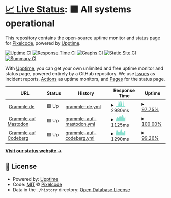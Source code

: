 # [📈 Live Status](https://status.grammle.de): <!--live status--> **🟩 All systems operational**

This repository contains the open-source uptime monitor and status page for [Pixelcode](https://codeberg.org/pixelcode), powered by [Upptime](https://github.com/upptime/upptime).

[![Uptime CI](https://github.com/realpixelcode/status/workflows/Uptime%20CI/badge.svg)](https://github.com/realpixelcode/status/actions?query=workflow%3A%22Uptime+CI%22)
[![Response Time CI](https://github.com/realpixelcode/status/workflows/Response%20Time%20CI/badge.svg)](https://github.com/realpixelcode/status/actions?query=workflow%3A%22Response+Time+CI%22)
[![Graphs CI](https://github.com/realpixelcode/status/workflows/Graphs%20CI/badge.svg)](https://github.com/realpixelcode/status/actions?query=workflow%3A%22Graphs+CI%22)
[![Static Site CI](https://github.com/realpixelcode/status/workflows/Static%20Site%20CI/badge.svg)](https://github.com/realpixelcode/status/actions?query=workflow%3A%22Static+Site+CI%22)
[![Summary CI](https://github.com/realpixelcode/status/workflows/Summary%20CI/badge.svg)](https://github.com/realpixelcode/status/actions?query=workflow%3A%22Summary+CI%22)

With [Upptime](https://upptime.js.org), you can get your own unlimited and free uptime monitor and status page, powered entirely by a GitHub repository. We use [Issues](https://github.com/realpixelcode/status/issues) as incident reports, [Actions](https://github.com/realpixelcode/status/actions) as uptime monitors, and [Pages](https://status.grammle.de) for the status page.

<!--start: status pages-->
<!-- This summary is generated by Upptime (https://github.com/upptime/upptime) -->
<!-- Do not edit this manually, your changes will be overwritten -->
<!-- prettier-ignore -->
| URL | Status | History | Response Time | Uptime |
| --- | ------ | ------- | ------------- | ------ |
| <img alt="" src="https://icons.duckduckgo.com/ip3/grammle.de.ico" height="13"> [Grammle.de](https://grammle.de) | 🟩 Up | [grammle-de.yml](https://github.com/Grammle/status/commits/HEAD/history/grammle-de.yml) | <details><summary><img alt="Response time graph" src="./graphs/grammle-de/response-time-week.png" height="20"> 2980ms</summary><br><a href="https://status.grammle.de/history/grammle-de"><img alt="Response time 3957" src="https://img.shields.io/endpoint?url=https%3A%2F%2Fraw.githubusercontent.com%2FGrammle%2Fstatus%2FHEAD%2Fapi%2Fgrammle-de%2Fresponse-time.json"></a><br><a href="https://status.grammle.de/history/grammle-de"><img alt="24-hour response time 1751" src="https://img.shields.io/endpoint?url=https%3A%2F%2Fraw.githubusercontent.com%2FGrammle%2Fstatus%2FHEAD%2Fapi%2Fgrammle-de%2Fresponse-time-day.json"></a><br><a href="https://status.grammle.de/history/grammle-de"><img alt="7-day response time 2980" src="https://img.shields.io/endpoint?url=https%3A%2F%2Fraw.githubusercontent.com%2FGrammle%2Fstatus%2FHEAD%2Fapi%2Fgrammle-de%2Fresponse-time-week.json"></a><br><a href="https://status.grammle.de/history/grammle-de"><img alt="30-day response time 3395" src="https://img.shields.io/endpoint?url=https%3A%2F%2Fraw.githubusercontent.com%2FGrammle%2Fstatus%2FHEAD%2Fapi%2Fgrammle-de%2Fresponse-time-month.json"></a><br><a href="https://status.grammle.de/history/grammle-de"><img alt="1-year response time 3957" src="https://img.shields.io/endpoint?url=https%3A%2F%2Fraw.githubusercontent.com%2FGrammle%2Fstatus%2FHEAD%2Fapi%2Fgrammle-de%2Fresponse-time-year.json"></a></details> | <details><summary><a href="https://status.grammle.de/history/grammle-de">97.75%</a></summary><a href="https://status.grammle.de/history/grammle-de"><img alt="All-time uptime 98.41%" src="https://img.shields.io/endpoint?url=https%3A%2F%2Fraw.githubusercontent.com%2FGrammle%2Fstatus%2FHEAD%2Fapi%2Fgrammle-de%2Fuptime.json"></a><br><a href="https://status.grammle.de/history/grammle-de"><img alt="24-hour uptime 95.62%" src="https://img.shields.io/endpoint?url=https%3A%2F%2Fraw.githubusercontent.com%2FGrammle%2Fstatus%2FHEAD%2Fapi%2Fgrammle-de%2Fuptime-day.json"></a><br><a href="https://status.grammle.de/history/grammle-de"><img alt="7-day uptime 97.75%" src="https://img.shields.io/endpoint?url=https%3A%2F%2Fraw.githubusercontent.com%2FGrammle%2Fstatus%2FHEAD%2Fapi%2Fgrammle-de%2Fuptime-week.json"></a><br><a href="https://status.grammle.de/history/grammle-de"><img alt="30-day uptime 98.71%" src="https://img.shields.io/endpoint?url=https%3A%2F%2Fraw.githubusercontent.com%2FGrammle%2Fstatus%2FHEAD%2Fapi%2Fgrammle-de%2Fuptime-month.json"></a><br><a href="https://status.grammle.de/history/grammle-de"><img alt="1-year uptime 98.41%" src="https://img.shields.io/endpoint?url=https%3A%2F%2Fraw.githubusercontent.com%2FGrammle%2Fstatus%2FHEAD%2Fapi%2Fgrammle-de%2Fuptime-year.json"></a></details>
| <img alt="" src="https://icons.duckduckgo.com/ip3/bildung.social.ico" height="13"> [Grammle auf Mastodon](https://bildung.social/@grammle) | 🟩 Up | [grammle-auf-mastodon.yml](https://github.com/Grammle/status/commits/HEAD/history/grammle-auf-mastodon.yml) | <details><summary><img alt="Response time graph" src="./graphs/grammle-auf-mastodon/response-time-week.png" height="20"> 1125ms</summary><br><a href="https://status.grammle.de/history/grammle-auf-mastodon"><img alt="Response time 1036" src="https://img.shields.io/endpoint?url=https%3A%2F%2Fraw.githubusercontent.com%2FGrammle%2Fstatus%2FHEAD%2Fapi%2Fgrammle-auf-mastodon%2Fresponse-time.json"></a><br><a href="https://status.grammle.de/history/grammle-auf-mastodon"><img alt="24-hour response time 1206" src="https://img.shields.io/endpoint?url=https%3A%2F%2Fraw.githubusercontent.com%2FGrammle%2Fstatus%2FHEAD%2Fapi%2Fgrammle-auf-mastodon%2Fresponse-time-day.json"></a><br><a href="https://status.grammle.de/history/grammle-auf-mastodon"><img alt="7-day response time 1125" src="https://img.shields.io/endpoint?url=https%3A%2F%2Fraw.githubusercontent.com%2FGrammle%2Fstatus%2FHEAD%2Fapi%2Fgrammle-auf-mastodon%2Fresponse-time-week.json"></a><br><a href="https://status.grammle.de/history/grammle-auf-mastodon"><img alt="30-day response time 970" src="https://img.shields.io/endpoint?url=https%3A%2F%2Fraw.githubusercontent.com%2FGrammle%2Fstatus%2FHEAD%2Fapi%2Fgrammle-auf-mastodon%2Fresponse-time-month.json"></a><br><a href="https://status.grammle.de/history/grammle-auf-mastodon"><img alt="1-year response time 1036" src="https://img.shields.io/endpoint?url=https%3A%2F%2Fraw.githubusercontent.com%2FGrammle%2Fstatus%2FHEAD%2Fapi%2Fgrammle-auf-mastodon%2Fresponse-time-year.json"></a></details> | <details><summary><a href="https://status.grammle.de/history/grammle-auf-mastodon">100.00%</a></summary><a href="https://status.grammle.de/history/grammle-auf-mastodon"><img alt="All-time uptime 99.99%" src="https://img.shields.io/endpoint?url=https%3A%2F%2Fraw.githubusercontent.com%2FGrammle%2Fstatus%2FHEAD%2Fapi%2Fgrammle-auf-mastodon%2Fuptime.json"></a><br><a href="https://status.grammle.de/history/grammle-auf-mastodon"><img alt="24-hour uptime 100.00%" src="https://img.shields.io/endpoint?url=https%3A%2F%2Fraw.githubusercontent.com%2FGrammle%2Fstatus%2FHEAD%2Fapi%2Fgrammle-auf-mastodon%2Fuptime-day.json"></a><br><a href="https://status.grammle.de/history/grammle-auf-mastodon"><img alt="7-day uptime 100.00%" src="https://img.shields.io/endpoint?url=https%3A%2F%2Fraw.githubusercontent.com%2FGrammle%2Fstatus%2FHEAD%2Fapi%2Fgrammle-auf-mastodon%2Fuptime-week.json"></a><br><a href="https://status.grammle.de/history/grammle-auf-mastodon"><img alt="30-day uptime 100.00%" src="https://img.shields.io/endpoint?url=https%3A%2F%2Fraw.githubusercontent.com%2FGrammle%2Fstatus%2FHEAD%2Fapi%2Fgrammle-auf-mastodon%2Fuptime-month.json"></a><br><a href="https://status.grammle.de/history/grammle-auf-mastodon"><img alt="1-year uptime 99.99%" src="https://img.shields.io/endpoint?url=https%3A%2F%2Fraw.githubusercontent.com%2FGrammle%2Fstatus%2FHEAD%2Fapi%2Fgrammle-auf-mastodon%2Fuptime-year.json"></a></details>
| <img alt="" src="https://icons.duckduckgo.com/ip3/codeberg.org.ico" height="13"> [Grammle auf Codeberg](https://codeberg.org/Grammle/Grammle) | 🟩 Up | [grammle-auf-codeberg.yml](https://github.com/Grammle/status/commits/HEAD/history/grammle-auf-codeberg.yml) | <details><summary><img alt="Response time graph" src="./graphs/grammle-auf-codeberg/response-time-week.png" height="20"> 1290ms</summary><br><a href="https://status.grammle.de/history/grammle-auf-codeberg"><img alt="Response time 1684" src="https://img.shields.io/endpoint?url=https%3A%2F%2Fraw.githubusercontent.com%2FGrammle%2Fstatus%2FHEAD%2Fapi%2Fgrammle-auf-codeberg%2Fresponse-time.json"></a><br><a href="https://status.grammle.de/history/grammle-auf-codeberg"><img alt="24-hour response time 1362" src="https://img.shields.io/endpoint?url=https%3A%2F%2Fraw.githubusercontent.com%2FGrammle%2Fstatus%2FHEAD%2Fapi%2Fgrammle-auf-codeberg%2Fresponse-time-day.json"></a><br><a href="https://status.grammle.de/history/grammle-auf-codeberg"><img alt="7-day response time 1290" src="https://img.shields.io/endpoint?url=https%3A%2F%2Fraw.githubusercontent.com%2FGrammle%2Fstatus%2FHEAD%2Fapi%2Fgrammle-auf-codeberg%2Fresponse-time-week.json"></a><br><a href="https://status.grammle.de/history/grammle-auf-codeberg"><img alt="30-day response time 1262" src="https://img.shields.io/endpoint?url=https%3A%2F%2Fraw.githubusercontent.com%2FGrammle%2Fstatus%2FHEAD%2Fapi%2Fgrammle-auf-codeberg%2Fresponse-time-month.json"></a><br><a href="https://status.grammle.de/history/grammle-auf-codeberg"><img alt="1-year response time 1684" src="https://img.shields.io/endpoint?url=https%3A%2F%2Fraw.githubusercontent.com%2FGrammle%2Fstatus%2FHEAD%2Fapi%2Fgrammle-auf-codeberg%2Fresponse-time-year.json"></a></details> | <details><summary><a href="https://status.grammle.de/history/grammle-auf-codeberg">99.26%</a></summary><a href="https://status.grammle.de/history/grammle-auf-codeberg"><img alt="All-time uptime 99.48%" src="https://img.shields.io/endpoint?url=https%3A%2F%2Fraw.githubusercontent.com%2FGrammle%2Fstatus%2FHEAD%2Fapi%2Fgrammle-auf-codeberg%2Fuptime.json"></a><br><a href="https://status.grammle.de/history/grammle-auf-codeberg"><img alt="24-hour uptime 100.00%" src="https://img.shields.io/endpoint?url=https%3A%2F%2Fraw.githubusercontent.com%2FGrammle%2Fstatus%2FHEAD%2Fapi%2Fgrammle-auf-codeberg%2Fuptime-day.json"></a><br><a href="https://status.grammle.de/history/grammle-auf-codeberg"><img alt="7-day uptime 99.26%" src="https://img.shields.io/endpoint?url=https%3A%2F%2Fraw.githubusercontent.com%2FGrammle%2Fstatus%2FHEAD%2Fapi%2Fgrammle-auf-codeberg%2Fuptime-week.json"></a><br><a href="https://status.grammle.de/history/grammle-auf-codeberg"><img alt="30-day uptime 99.71%" src="https://img.shields.io/endpoint?url=https%3A%2F%2Fraw.githubusercontent.com%2FGrammle%2Fstatus%2FHEAD%2Fapi%2Fgrammle-auf-codeberg%2Fuptime-month.json"></a><br><a href="https://status.grammle.de/history/grammle-auf-codeberg"><img alt="1-year uptime 99.48%" src="https://img.shields.io/endpoint?url=https%3A%2F%2Fraw.githubusercontent.com%2FGrammle%2Fstatus%2FHEAD%2Fapi%2Fgrammle-auf-codeberg%2Fuptime-year.json"></a></details>

<!--end: status pages-->

[**Visit our status website →**](https://status.grammle.de)

## 📄 License

- Powered by: [Upptime](https://github.com/upptime/upptime)
- Code: [MIT](./LICENSE) © [Pixelcode](https://codeberg.org/pixelcode)
- Data in the `./history` directory: [Open Database License](https://opendatacommons.org/licenses/odbl/1-0/)
